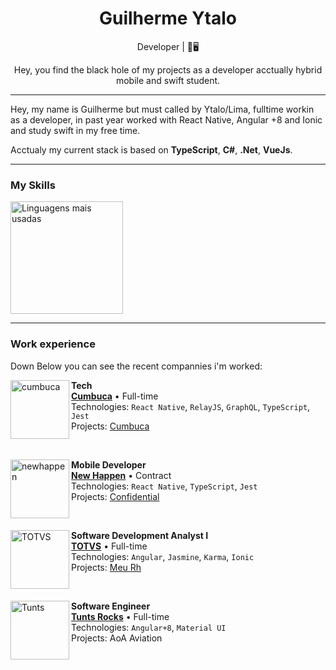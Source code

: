 <h1 align="center">Guilherme Ytalo</h1>

<div align="center">
    Developer | 📱🖥️

<p> Hey, you find the black hole of my projects as a developer acctually hybrid mobile and swift student.</p>
</div>


---

<div>

Hey, my name is Guilherme but must called by Ytalo/Lima, fulltime workin as a developer, in past year worked with React Native, Angular +8 and Ionic and study swift in my free time.

Acctualy my current stack is based on **TypeScript**, **C#**, **.Net**, **VueJs**.

</div>

---

### My Skills

<div>
    <a href="https://github.com/guilhermeytalo">
        <img height="180em" src="https://github-readme-stats.vercel.app/api/top-langs/?username=guilhermeytalo&hide=html&layout=compact&&show_icons=true&line_height=27&langs_count=10&theme=radical"
        alt="Linguagens mais usadas">
    </a>
</div>


---
<div>

### Work experience
Down Below you can see the recent compannies i'm worked:

[<img align="left" height="94px" width="94px" alt="cumbuca" src="https://www.cumbuca.com/wp-content/uploads/2022/11/icon-cumbuca.png"/>](https://www.cumbuca.com/)



**Tech** \
[**Cumbuca**](https://www.cumbuca.com/) • Full-time \
Technologies: `React Native`, `RelayJS`, `GraphQL`, `TypeScript`, `Jest`\
Projects: [Cumbuca](https://www.cumbuca.com/)

<br/>

[<img align="left" height="94px"  width="94px" alt="newhappen" src="https://avatars.githubusercontent.com/u/64034282?s=200&v=4"/>](https://www.cumbuca.com/)


**Mobile Developer** \
[**New Happen**](https://www.newhappen.com.br/) • Contract \
Technologies: `React Native`, `TypeScript`, `Jest`\
Projects: [Confidential](https://www.newhappen.com.br/)

<br/>

[<img align="left" height="94px" width="94px" alt="TOTVS" src="https://www.totvs.com/wp-content/uploads/2019/09/ms-icon-144x144.png"/>](https://www.totvs.com/)

**Software Development Analyst I** \
[**TOTVS**](https://www.totvs.com/) • Full-time \
Technologies: `Angular`, `Jasmine`, `Karma`, `Ionic`\
Projects: [Meu Rh](https://www.totvs.com/rh/)

<br/>

[<img align="left" width="94px" alt="Tunts" src="https://tunts.rocks/_next/static/media/logoTuntsRocksHeader.c8146752.png"/>](https://tunts.rocks/)

**Software Engineer** \
[**Tunts Rocks**](https://tunts.rocks/) • Full-time \
Technologies: `Angular+8`, `Material UI` \
Projects: AoA Aviation

<br/>

</div>
